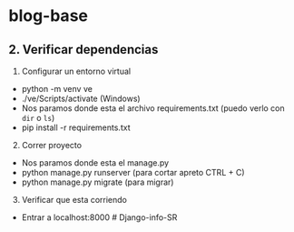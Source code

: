 # blog-base


## 2. Verificar dependencias

1. Configurar un entorno virtual
  - python -m venv ve
  - ./ve/Scripts/activate (Windows)
  - Nos paramos donde esta el archivo requirements.txt (puedo verlo con `dir` o `ls`)
  - pip install -r requirements.txt
  
  
2. Correr proyecto
  - Nos paramos donde esta el manage.py
  - python manage.py runserver (para cortar apreto CTRL + C)
  - python manage.py migrate (para migrar)

3. Verificar que esta corriendo
  - Entrar a localhost:8000
#   D j a n g o - i n f o - S R 
 
 